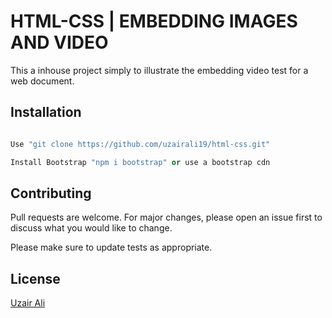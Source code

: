 # HTML-CSS | EMBEDDING IMAGES AND VIDEO

This a inhouse project simply to illustrate the embedding video test for a web document. 

## Installation

```python

Use "git clone https://github.com/uzairali19/html-css.git"

Install Bootstrap "npm i bootstrap" or use a bootstrap cdn

```

## Contributing

Pull requests are welcome. For major changes, please open an issue first to discuss what you would like to change.

Please make sure to update tests as appropriate.

## License

[Uzair Ali](https://pixieloop.com/)